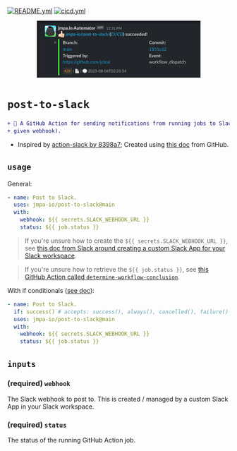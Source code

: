 <!-- markdownlint-disable MD041 MD010 MD034 -->
[![README.yml](https://github.com/jmpa-io/post-to-slack/actions/workflows/README.yml/badge.svg)](https://github.com/jmpa-io/post-to-slack/actions/workflows/README.yml)
[![cicd.yml](https://github.com/jmpa-io/post-to-slack/actions/workflows/cicd.yml/badge.svg)](https://github.com/jmpa-io/post-to-slack/actions/workflows/cicd.yml)

<p align="center">
  <img src="docs/logo.png"/>
</p>

# `post-to-slack`

```diff
+ 🐋 A GitHub Action for sending notifications from running jobs to Slack (via a
+ given webhook).
```

* Inspired by [action-slack by 8398a7](https://github.com/8398a7/action-slack); Created using [this doc](https://docs.github.com/en/free-pro-team@latest/actions/creating-actions/creating-a-docker-container-action) from GitHub.

## `usage`

General:

```yaml
- name: Post to Slack.
  uses: jmpa-io/post-to-slack@main
  with:
    webhook: ${{ secrets.SLACK_WEBHOOK_URL }}
    status: ${{ job.status }}
```
> If you're unsure how to create the `${{ secrets.SLACK_WEBHOOK_URL }}`, see [this doc from Slack around creating a custom Slack App for your Slack workspace](ttps://api.slack.com/messaging/webhooks).

> If you're unsure how to retrieve the `${{ job.status }}`, see [this GitHub Action called `determine-workflow-conclusion`](https://github.com/jmpa-io/determine-workflow-conclusion).

With if conditionals ([see doc](https://docs.github.com/en/free-pro-team@latest/actions/reference/context-and-expression-syntax-for-github-actions#job-status-check-functions)):

```yaml
- name: Post to Slack.
  if: success() # accepts: success(), always(), cancelled(), failure()
  uses: jmpa-io/post-to-slack@main
  with:
    webhook: ${{ secrets.SLACK_WEBHOOK_URL }}
    status: ${{ job.status }}
```

## `inputs`

### (required) `webhook`

The Slack webhook to post to. This is created / managed
by a custom Slack App in your Slack workspace.

### (required) `status`

The status of the running GitHub Action job.
